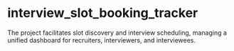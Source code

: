 # interview_slot_booking_tracker
The project facilitates slot discovery and interview scheduling, managing a unified dashboard for recruiters, interviewers, and interviewees.